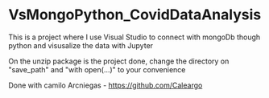 # VsMongoPython_CovidDataAnalysis

This is a project where I use Visual Studio to connect with mongoDb though python and visusalize the data with Jupyter

On the unzip package is the project done, change the directory on "save_path" and "with open(...)" to your convenience

Done with camilo Arcniegas - https://github.com/Caleargo
